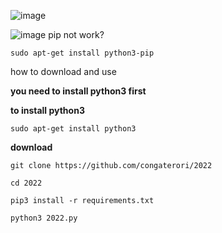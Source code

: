 ![image](https://user-images.githubusercontent.com/46470547/147867731-76004a31-a0d5-4dfe-abfb-a08189f3b410.png)

![image](https://user-images.githubusercontent.com/46470547/147867415-7ac9de72-8b4f-469f-b8fe-2c754d07e89a.png)
pip not work?

``sudo apt-get install python3-pip``

how to download and use

**you need to install python3 first**

**to install python3**

``sudo apt-get install python3``

**download**

``git clone https://github.com/congaterori/2022``

``cd 2022``

``pip3 install -r requirements.txt``

``python3 2022.py``
